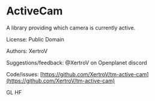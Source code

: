 # ActiveCam

A library providing which camera is currently active.

License: Public Domain

Authors: XertroV

Suggestions/feedback: @XertroV on Openplanet discord

Code/issues: [https://github.com/XertroV/tm-active-cam](https://github.com/XertroV/tm-active-cam)

GL HF
